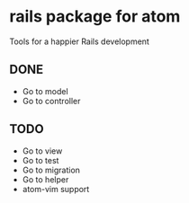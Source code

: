 # rails package for atom

Tools for a happier Rails development

## DONE

* Go to model
* Go to controller


## TODO

* Go to view
* Go to test
* Go to migration
* Go to helper
* atom-vim support

